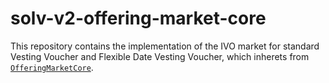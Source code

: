 # solv-v2-offering-market-core

This repository contains the implementation of the IVO market for standard Vesting Voucher and Flexible Date Vesting Voucher, which inherets from [`OfferingMarketCore`](../offering-market-core/contracts/OfferingMarketCore.sol).